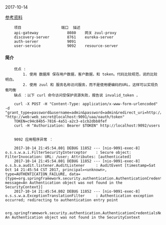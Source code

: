 2017-10-14

[参考资料](http://sylarlove.coding.me/2016/11/26/spring-cloud-%E5%BE%AE%E6%9C%8D%E5%8A%A1%E6%95%B4%E5%90%88oauth2/#api-gateway-配置)

        项目                  端口	描述
        api-gateway             8080	网关 zuul-proxy
        discovery-server        8761	eureka-server
        auth-server             9091	
        user-service            9092	resource-server
        
#### 简介        
        优点 : 
            1. 使用 数据库 保存用户数据，客户数据，和 token。代码比较规范，说的比较明白。
            2. 使用 zuul 和 服务名称访问服务，而不是使用硬编码的URL，这样可以实现负载均衡
        缺点 ：以下 curl 命令访问受保护资源失败，报告说 invalid_token ， 

        curl -X POST -H "Content-Type: application/x-www-form-urlencoded" -d "grant_type=password&username=admin&password=admin&redirect_uri=http://localhost:9092/users" "http://web:web_secret@localhost:9091/uaa/oauth/token"
        TOKEN=c94c84b5-7816-4a51-a2c3-e1cb2dbb8fef
        curl -H "Authorization: Bearer $TOKEN" http://localhost:9092/users
        
       
        9092 应用程序异常 ：
        
        2017-10-14 21:45:54.801 DEBUG 11852 --- [nio-9091-exec-8] o.s.s.w.a.i.FilterSecurityInterceptor    : Secure object: FilterInvocation: URL: /user; Attributes: [authenticated]
        2017-10-14 21:45:54.801 DEBUG 11852 --- [nio-9091-exec-8] o.s.b.a.audit.listener.AuditListener     : AuditEvent [timestamp=Sat Oct 14 21:45:54 CST 2017, principal=<unknown>, type=AUTHENTICATION_FAILURE, data={type=org.springframework.security.authentication.AuthenticationCredentialsNotFoundException, message=An Authentication object was not found in the SecurityContext}]
        2017-10-14 21:45:54.802 DEBUG 11852 --- [nio-9091-exec-8] o.s.s.w.a.ExceptionTranslationFilter     : Authentication exception occurred; redirecting to authentication entry point
        
        org.springframework.security.authentication.AuthenticationCredentialsNotFoundException: An Authentication object was not found in the SecurityContext

